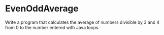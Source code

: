 # EvenOddAverage

Write a program that calculates the average of numbers divisible by 3 and 4 from 0 to the number entered with Java loops.
